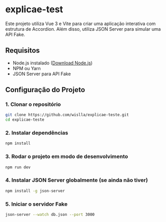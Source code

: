 # explicae-test

Este projeto utiliza Vue 3 e Vite para criar uma aplicação interativa com estrutura de Accordion. Além disso, utiliza JSON Server para simular uma API Fake.

## Requisitos

- Node.js instalado ([Download Node.js](https://nodejs.org/))
- NPM ou Yarn
- JSON Server para API Fake

## Configuração do Projeto

### 1. Clonar o repositório

```sh
git clone https://github.com/wislla/explicae-teste.git
cd explicae-teste
```

### 2. Instalar dependências

```sh
npm install

```

### 3. Rodar o projeto em modo de desenvolvimento

```sh
npm run dev
```

### 4. Instalar JSON Server globalmente (se ainda não tiver)

```sh
npm install -g json-server
```

### 5. Iniciar o servidor Fake

```sh
json-server --watch db.json --port 3000
```
